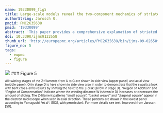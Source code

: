 ```yaml
---
name: 19330099_fig5
title: Large-scale models reveal the two-component mechanics of striated muscle.
authorString: Jarosch R.
pmcid: PMC2635638
pmid: '19330099'
abstract: 'This paper provides a comprehensive explanation of striated muscle mechanics and contraction on the basis of filament rotations. Helical proteins, particularly the coiled-coils of tropomyosin, myosin and alpha-actinin, shorten their H-bonds cooperatively and produce torque and filament rotations when the Coulombic net-charge repulsion of their highly charged side-chains is diminished by interaction with ions. The classical "two-component model" of active muscle differentiated a "contractile component" which stretches the "series elastic component" during force production. The contractile components are the helically shaped thin filaments of muscle that shorten the sarcomeres by clockwise drilling into the myosin cross-bridges with torque decrease (= force-deficit). Muscle stretch means drawing out the thin filament helices off the cross-bridges under passive counterclockwise rotation with torque increase (= stretch activation). Since each thin filament is anchored by four elastic alpha-actinin Z-filaments (provided with force-regulating sites for Ca(2+) binding), the thin filament rotations change the torsional twist of the four Z-filaments as the "series elastic components". Large scale models simulate the changes of structure and force in the Z-band by the different Z-filament twisting stages A, B, C, D, E, F and G. Stage D corresponds to the isometric state. The basic phenomena of muscle physiology, i. e. latency relaxation, Fenn-effect, the force-velocity relation, the length-tension relation, unexplained energy, shortening heat, the Huxley-Simmons phases, etc. are explained and interpreted with the help of the model experiments.'
doi: 10.3390/ijms9122658
thumb_url: 'http://europepmc.org/articles/PMC2635638/bin/ijms-09-02658f5.gif'
figure_no: 5
tags:
  - eupmc
  - figure
---
```

<img src='http://europepmc.org/articles/PMC2635638/bin/ijms-09-02658f5.jpg' style='max-height: 300px'>
### Figure 5
<p style='font-size: 10px;'>All twisting stages of the Z-filaments from A to G are shown in side view (upper panel) and axial view (middle panel). Only stage D is here shown in side view also in order to demonstrate that the swastica look with bent cross-arms results by shifting the helix to the Z-disk (arrow in stage D). “Region of Addition” and “Region of Compensation” indicate where the winding distance W (shown in D) increases or decreases the amount of sliding. The Z-filament patterns “small square”, “basket weave” and “diagonal square” appear in the electron microscope when seen in axial direction. These patterns are drawn in the lowest panel according to Yamaguchi *et al*. ([<xref ref-type="bibr" rid="b53-ijms-09-02658">53</xref>], with permission). For more details see text. Improved from Jarosch [<xref ref-type="bibr" rid="b50-ijms-09-02658">50</xref>].</p>